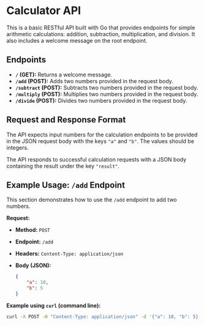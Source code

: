 # Calculator API

This is a basic RESTful API built with Go that provides endpoints for simple arithmetic calculations: addition, subtraction, multiplication, and division. 
It also includes a welcome message on the root endpoint.

## Endpoints

* **`/` (GET):** Returns a welcome message.
* **`/add` (POST):** Adds two numbers provided in the request body.
* **`/subtract` (POST):** Subtracts two numbers provided in the request body.
* **`/multiply` (POST):** Multiplies two numbers provided in the request body.
* **`/divide` (POST):** Divides two numbers provided in the request body.

## Request and Response Format

The API expects input numbers for the calculation endpoints to be provided in the JSON request body with the keys `"a"` and `"b"`. The values should be integers.

The API responds to successful calculation requests with a JSON body containing the result under the key `"result"`.

## Example Usage: `/add` Endpoint

This section demonstrates how to use the `/add` endpoint to add two numbers.

**Request:**

* **Method:** `POST`
* **Endpoint:** `/add`
* **Headers:** `Content-Type: application/json`
* **Body (JSON):**

    ```json
    {
        "a": 10,
        "b": 5
    }
    ```

**Example using `curl` (command line):**

```bash
curl -X POST -H "Content-Type: application/json" -d '{"a": 10, "b": 5}' http://your-api-domain:your-api-port/add